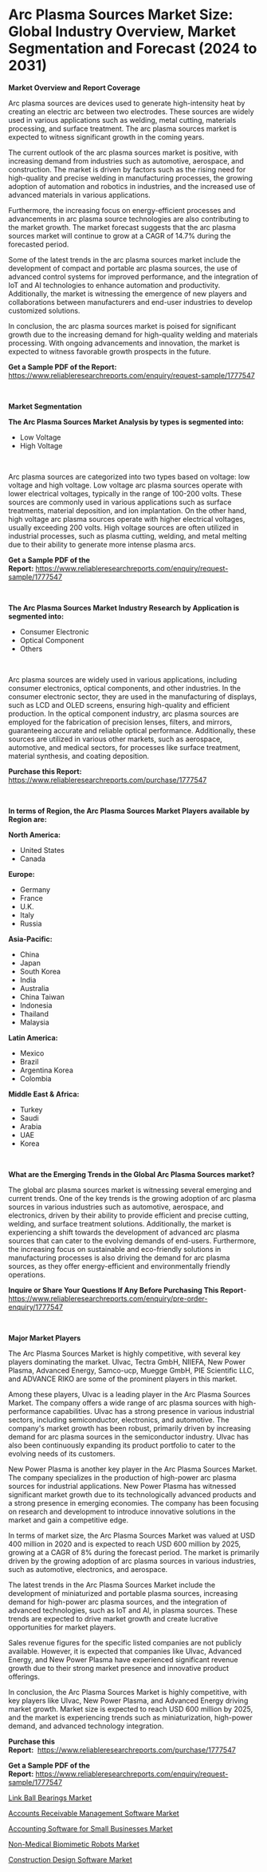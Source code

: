 <p><h1>Arc Plasma Sources Market Size: Global Industry Overview, Market Segmentation and Forecast (2024 to 2031)</h1></p><p><strong>Market Overview and Report Coverage</strong></p>
<p><p>Arc plasma sources are devices used to generate high-intensity heat by creating an electric arc between two electrodes. These sources are widely used in various applications such as welding, metal cutting, materials processing, and surface treatment. The arc plasma sources market is expected to witness significant growth in the coming years.</p><p>The current outlook of the arc plasma sources market is positive, with increasing demand from industries such as automotive, aerospace, and construction. The market is driven by factors such as the rising need for high-quality and precise welding in manufacturing processes, the growing adoption of automation and robotics in industries, and the increased use of advanced materials in various applications.</p><p>Furthermore, the increasing focus on energy-efficient processes and advancements in arc plasma source technologies are also contributing to the market growth. The market forecast suggests that the arc plasma sources market will continue to grow at a CAGR of 14.7% during the forecasted period.</p><p>Some of the latest trends in the arc plasma sources market include the development of compact and portable arc plasma sources, the use of advanced control systems for improved performance, and the integration of IoT and AI technologies to enhance automation and productivity. Additionally, the market is witnessing the emergence of new players and collaborations between manufacturers and end-user industries to develop customized solutions.</p><p>In conclusion, the arc plasma sources market is poised for significant growth due to the increasing demand for high-quality welding and materials processing. With ongoing advancements and innovation, the market is expected to witness favorable growth prospects in the future.</p></p>
<p><strong>Get a Sample PDF of the Report:</strong> <a href="https://www.reliableresearchreports.com/enquiry/request-sample/1777547">https://www.reliableresearchreports.com/enquiry/request-sample/1777547</a></p>
<p>&nbsp;</p>
<p><strong>Market Segmentation</strong></p>
<p><strong>The Arc Plasma Sources Market Analysis by types is segmented into:</strong></p>
<p><ul><li>Low Voltage</li><li>High Voltage</li></ul></p>
<p>&nbsp;</p>
<p><p>Arc plasma sources are categorized into two types based on voltage: low voltage and high voltage. Low voltage arc plasma sources operate with lower electrical voltages, typically in the range of 100-200 volts. These sources are commonly used in various applications such as surface treatments, material deposition, and ion implantation. On the other hand, high voltage arc plasma sources operate with higher electrical voltages, usually exceeding 200 volts. High voltage sources are often utilized in industrial processes, such as plasma cutting, welding, and metal melting due to their ability to generate more intense plasma arcs.</p></p>
<p><strong>Get a Sample PDF of the Report:</strong>&nbsp;<a href="https://www.reliableresearchreports.com/enquiry/request-sample/1777547">https://www.reliableresearchreports.com/enquiry/request-sample/1777547</a></p>
<p>&nbsp;</p>
<p><strong>The Arc Plasma Sources Market Industry Research by Application is segmented into:</strong></p>
<p><ul><li>Consumer Electronic</li><li>Optical Component</li><li>Others</li></ul></p>
<p>&nbsp;</p>
<p><p>Arc plasma sources are widely used in various applications, including consumer electronics, optical components, and other industries. In the consumer electronic sector, they are used in the manufacturing of displays, such as LCD and OLED screens, ensuring high-quality and efficient production. In the optical component industry, arc plasma sources are employed for the fabrication of precision lenses, filters, and mirrors, guaranteeing accurate and reliable optical performance. Additionally, these sources are utilized in various other markets, such as aerospace, automotive, and medical sectors, for processes like surface treatment, material synthesis, and coating deposition.</p></p>
<p><strong>Purchase this Report:</strong>&nbsp; <a href="https://www.reliableresearchreports.com/purchase/1777547">https://www.reliableresearchreports.com/purchase/1777547</a></p>
<p>&nbsp;</p>
<p><strong>In terms of Region, the Arc Plasma Sources Market Players available by Region are:</strong></p>
<p>
    <p> <strong> North America: </strong>
        <ul>
            <li>United States</li>
            <li>Canada</li>
        </ul>
        </p> 
    <p> <strong> Europe: </strong>
        <ul>
            <li>Germany</li>
            <li>France</li>
            <li>U.K.</li>
            <li>Italy</li>
            <li>Russia</li>
        </ul>
        </p> 
    <p> <strong> Asia-Pacific: </strong>
        <ul>
            <li>China</li>
            <li>Japan</li>
            <li>South Korea</li>
            <li>India</li>
            <li>Australia</li>
            <li>China Taiwan</li>
            <li>Indonesia</li>
            <li>Thailand</li>
            <li>Malaysia</li>
        </ul>
        </p> 
    <p> <strong> Latin America: </strong>
        <ul>
            <li>Mexico</li>
            <li>Brazil</li>
            <li>Argentina Korea</li>
            <li>Colombia</li>
        </ul>
        </p> 
    <p> <strong> Middle East & Africa: </strong>
        <ul>
            <li>Turkey</li>
            <li>Saudi</li>
            <li>Arabia</li>
            <li>UAE</li>
            <li>Korea</li>
        </ul>
    </p>
    </p>
<p>&nbsp;</p>
<p><strong>What are the Emerging Trends in the Global Arc Plasma Sources market?</strong></p>
<p><p>The global arc plasma sources market is witnessing several emerging and current trends. One of the key trends is the growing adoption of arc plasma sources in various industries such as automotive, aerospace, and electronics, driven by their ability to provide efficient and precise cutting, welding, and surface treatment solutions. Additionally, the market is experiencing a shift towards the development of advanced arc plasma sources that can cater to the evolving demands of end-users. Furthermore, the increasing focus on sustainable and eco-friendly solutions in manufacturing processes is also driving the demand for arc plasma sources, as they offer energy-efficient and environmentally friendly operations.</p></p>
<p><strong>Inquire or Share Your Questions If Any Before Purchasing This Report</strong>- <a href="https://www.reliableresearchreports.com/enquiry/pre-order-enquiry/1777547">https://www.reliableresearchreports.com/enquiry/pre-order-enquiry/1777547</a></p>
<p>&nbsp;</p>
<p><strong>Major Market Players</strong></p>
<p><p>The Arc Plasma Sources Market is highly competitive, with several key players dominating the market. Ulvac, Tectra GmbH, NIIEFA, New Power Plasma, Advanced Energy, Samco-ucp, Muegge GmbH, PIE Scientific LLC, and ADVANCE RIKO are some of the prominent players in this market.</p><p>Among these players, Ulvac is a leading player in the Arc Plasma Sources Market. The company offers a wide range of arc plasma sources with high-performance capabilities. Ulvac has a strong presence in various industrial sectors, including semiconductor, electronics, and automotive. The company's market growth has been robust, primarily driven by increasing demand for arc plasma sources in the semiconductor industry. Ulvac has also been continuously expanding its product portfolio to cater to the evolving needs of its customers.</p><p>New Power Plasma is another key player in the Arc Plasma Sources Market. The company specializes in the production of high-power arc plasma sources for industrial applications. New Power Plasma has witnessed significant market growth due to its technologically advanced products and a strong presence in emerging economies. The company has been focusing on research and development to introduce innovative solutions in the market and gain a competitive edge.</p><p>In terms of market size, the Arc Plasma Sources Market was valued at USD 400 million in 2020 and is expected to reach USD 600 million by 2025, growing at a CAGR of 8% during the forecast period. The market is primarily driven by the growing adoption of arc plasma sources in various industries, such as automotive, electronics, and aerospace.</p><p>The latest trends in the Arc Plasma Sources Market include the development of miniaturized and portable plasma sources, increasing demand for high-power arc plasma sources, and the integration of advanced technologies, such as IoT and AI, in plasma sources. These trends are expected to drive market growth and create lucrative opportunities for market players.</p><p>Sales revenue figures for the specific listed companies are not publicly available. However, it is expected that companies like Ulvac, Advanced Energy, and New Power Plasma have experienced significant revenue growth due to their strong market presence and innovative product offerings.</p><p>In conclusion, the Arc Plasma Sources Market is highly competitive, with key players like Ulvac, New Power Plasma, and Advanced Energy driving market growth. Market size is expected to reach USD 600 million by 2025, and the market is experiencing trends such as miniaturization, high-power demand, and advanced technology integration.</p></p>
<p><strong>Purchase this Report:</strong>&nbsp;&nbsp;<a href="https://www.reliableresearchreports.com/purchase/1777547">https://www.reliableresearchreports.com/purchase/1777547</a></p>
<p></p>
<p><strong>Get a Sample PDF of the Report:</strong>&nbsp;<a href="https://www.reliableresearchreports.com/enquiry/request-sample/1777547">https://www.reliableresearchreports.com/enquiry/request-sample/1777547</a></p>
<p><p><a href="https://github.com/CliffMedina6/Market-Research-Report-List-2/blob/main/link-ball-bearings-market.md">Link Ball Bearings Market</a></p><p><a href="https://medium.com/@deirdredavies67/accounts-receivable-management-software-market-share-evolution-and-market-growth-trends-2023-2030-f546dd6c5d50">Accounts Receivable Management Software Market</a></p><p><a href="https://medium.com/@deirdredavies67/accounting-software-for-small-businesses-market-competitive-analysis-market-trends-and-forecast-012accf183b9">Accounting Software for Small Businesses Market</a></p><p><a href="https://github.com/PeterParrish5/Market-Research-Report-List-2/blob/main/non-medical-biomimetic-robots-market.md">Non-Medical Biomimetic Robots Market</a></p><p><a href="https://medium.com/@deirdredavies67/construction-design-software-market-research-report-its-history-and-forecast-2023-to-2030-11758a5bac85">Construction Design Software Market</a></p></p>